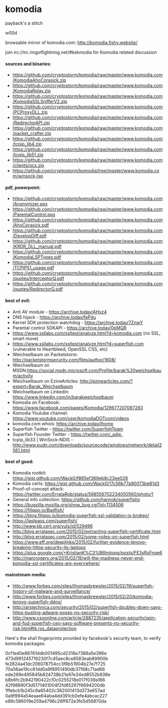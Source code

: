 # komodia
payback's a stitch

w00d

browsable mirror of komodia.com: http://komodia.fishy.website/

join irc://irc.ringoflightning.net/#kekmodia for Komodia related discussion

#### sources and binaries:

* https://github.com/cryptostorm/komodia/raw/master/www.komodia.com/KomodiaAhoCorasick.zip
* https://github.com/cryptostorm/komodia/raw/master/www.komodia.com/KomodiaRelay.zip
* https://github.com/cryptostorm/komodia/raw/master/www.komodia.com/KomodiaSSLSnifferV2.zip
* https://github.com/cryptostorm/komodia/raw/master/www.komodia.com/PCProxyDLL.zip
* https://github.com/cryptostorm/komodia/raw/master/www.komodia.com/RedirectorAPI.zip
* https://github.com/cryptostorm/komodia/raw/master/www.komodia.com/packet_crafter.zip
* https://github.com/cryptostorm/komodia/raw/master/www.komodia.com/tcpip_lib4.zip
* https://github.com/cryptostorm/komodia/raw/master/www.komodia.com/tcpip_lib51.zip
* https://github.com/cryptostorm/komodia/raw/master/www.komodia.com/clients/ocx.zip
* https://github.com/cryptostorm/komodia/tree/master/www.komodia.com/winsock-lsp

#### pdf, powerpoint:

* https://github.com/cryptostorm/komodia/raw/master/www.komodia.com/Anonymizer.pps
* https://github.com/cryptostorm/komodia/raw/master/www.komodia.com/ParentalControl.pps
* https://github.com/cryptostorm/komodia/raw/master/www.komodia.com/AhoCorasick.pdf
* https://github.com/cryptostorm/komodia/raw/master/www.komodia.com/DevelopDiff.pdf
* https://github.com/cryptostorm/komodia/raw/master/www.komodia.com/KRDR_DLL_manual.pdf
* https://github.com/cryptostorm/komodia/raw/master/www.komodia.com/KomodiaLSPTypes.pdf
* https://github.com/cryptostorm/komodia/raw/master/www.komodia.com/TCPIP51_usage.pdf
* https://github.com/cryptostorm/komodia/raw/master/www.komodia.com/quotes/InterceptorQ.pdf
* https://github.com/cryptostorm/komodia/raw/master/www.komodia.com/quotes/RedirectorQ.pdf

#### best of evil:

* Anti AV module - https://archive.today/AHvz4
* DNS hijack - https://archive.today/fePdu
* Kernel SDK protection watchdog - https://archive.today/7ZnwY
* Parental control SDKAPI - https://archive.today/0pMQR
* https://www.ssllabs.com/ssltest/analyze.html?d=komodia.com (no SSL, smart move)
* https://www.ssllabs.com/ssltest/analyze.html?d=superfish.com (vulnerable to Heartbleed, OpenSSL CSS, etc)
* Weichselbaum on Packetstorm: http://packetstormsecurity.com/files/author/1608/
* Weichselbaum on MSDN:https://social.msdn.microsoft.com/Profile/barak%20weichselbaum/activity
* Weichselbaum on EzineArticles: http://ezinearticles.com/?expert=Barak_Weichselbaum
* Weichselbaum on Linkedin: https://www.linkedin.com/in/barakweichselbaum
* Komodia on Facebook: https://www.facebook.com/pages/Komodia/129677207087283
* Komodia Youtube channel: https://www.youtube.com/user/komodiaDOTcom/videos
* komodia.com whois: https://archive.today/lhomp
* Superfish Twitter - https://twitter.com/SuperfishTeam
* Superfish Founder Twitter - https://twitter.com/_adip_
* tcpip_lib33 | WinSock-NDIS - http://www.pudn.com/downloads/sourcecode/windows/network/detail2561.html

#### best of good:

* Komodia rootkit: https://gist.github.com/Wack0/f865ef369eb8c23ee028
* Komodia certs: https://gist.github.com/Wack0/17c56b77a90073be81d3
* Proof-of-concept attack: https://twitter.com/ErrataRob/status/568556702234050560/photo/1
* General info collection: https://github.com/hannob/superfishy
* https://bugzilla.mozilla.org/show_bug.cgi?id=1134506
* https://filippo.io/Badfish/
* https://blog.filippo.io/komodia-superfish-ssl-validation-is-broken/
* https://lastpass.com/superfish/
* http://www.kb.cert.org/vuls/id/529496
* http://blog.erratasec.com/2015/02/extracting-superfish-certificate.html
* http://blog.erratasec.com/2015/02/some-notes-on-superfish.html
* https://www.eff.org/deeplinks/2015/02/further-evidence-lenovo-breaking-https-security-its-laptops
* https://plus.google.com/+KristianK%C3%B6hntopp/posts/FE3sRsFnqe6
* http://marcrogers.org/2015/02/19/will-the-madness-never-end-komodia-ssl-certificates-are-everywhere/

#### mainstream media:

* http://www.forbes.com/sites/thomasbrewster/2015/02/19/superfish-history-of-malware-and-surveillance/
* http://www.forbes.com/sites/thomasbrewster/2015/02/20/komodia-lenovo-superfish-ddos/
* http://arstechnica.com/security/2015/02/superfish-doubles-down-says-https-busting-adware-poses-no-security-risk/
* http://www.csoonline.com/article/2887235/application-security/spin-and-fud-superfish-ceo-says-software-presents-no-security-risk.html#tk.rss_dataprotection


Here's the sha1 fingerprints provided by facebook's security team, to verify komodia packages: 

0cf1ed0e88761ddb001495cd2316e7388a5e396e
473d991245716230f7c45aec8ce8583eab89900b
fe2824a41dc206078754cc3f8b51904b27e7f725
70a56ae19cc61dd0a9f8951490db37f68c71ad66
ede269e495845b824738b21e97e34ed8552b838e
b8b6fc2b942190422c10c0255218e017f039a166
42f98890f3d5171401004f2fd85267f6694200db
1ffebcb1b245c9a65402c382001413d373e657ad
0a9f994a54eaae64aba4dd391cb0efe4abcac227
e89c586019e259a4796c26ff672e3fe5d56870da
